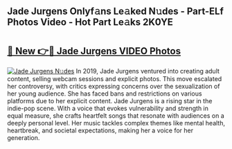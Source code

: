 ## Jade Jurgens Onlyf𝚊ns Le𝚊ked N𝚞des - Part-ELf Photos Video - Hot Part Le𝚊ks 2K0YE

# <h2><a href="http://ab67535.deff.icu/?id=Jade+Jurgens">🔗 New 👉🔴 Jade Jurgens VIDEO Photos</a></h2>

[![Jade Jurgens N𝚞des](https://i.imgur.com/rIISA9y.gif)](http://ab67535.deff.icu/?id=Jade+Jurgens)
In 2019, Jade Jurgens ventured into creating adult content, selling webcam sessions and explicit photos. This move escalated her controversy, with critics expressing concerns over the sexualization of her young audience. She has faced bans and restrictions on various platforms due to her explicit content. Jade Jurgens is a rising star in the indie-pop scene. With a voice that evokes vulnerability and strength in equal measure, she crafts heartfelt songs that resonate with audiences on a deeply personal level. Her music tackles complex themes like mental health, heartbreak, and societal expectations, making her a voice for her generation.
